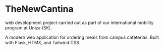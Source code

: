 # TheNewCantina
web development project carried out as part of our international mobility program at Uniza (SK). 

A modern web application for ordering meals from campus cafeterias. Built with Flask, HTMX, and Tailwind CSS.